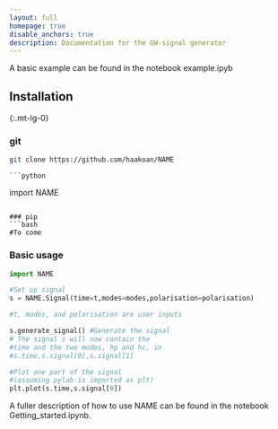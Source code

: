 ```yaml
---
layout: full
homepage: true
disable_anchors: true
description: Documentation for the GW-signal generator
---
```


A basic example can be found in the notebook example.ipyb

<div class="row">
<div class="col-lg-6" markdown="1">

## Installation
{:.mt-lg-0}

### git
   ```bash
  git clone https://github.com/haakoan/NAME
  ```
    ```python
  import NAME
  ```

### pip
  ```bash
  #To come 
  ```

### Basic usage

```python
import NAME

#Set up signal
s = NAME.Signal(time=t,modes=modes,polarisation=polarisation) 

#t, modes, and polarisation are user inputs

s.generate_signal() #Generate the signal
# The signal s will now contain the 
#time and the two modes, hp and hc, in
#s.time,s.signal[0],s.signal[1]

#Plot one part of the signal 
#(assuming pylab is imported as plt)
plt.plot(s.time,s.signal[0]) 

```

A fuller description of how to use NAME can be found in the notebook Getting_started.ipynb.

</div>
